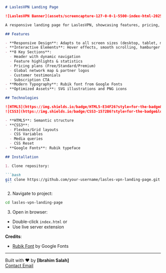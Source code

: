 ````markdown
# LaslesVPN Landing Page

![LaslesVPN Banner](assets/screencapture-127-0-0-1-5500-index-html-2025-04-13-03_04_16.png)

A responsive landing page for LaslesVPN, showcasing features, pricing, testimonials, and global network coverage. Built with HTML & CSS using a mobile-first approach.

## Features

- **Responsive Design**: Adapts to all screen sizes (desktop, tablet, mobile)
- **Interactive Elements**: Hover effects, smooth scrolling, hamburger menu
- **8 Key Sections**:
  - Header with dynamic navigation
  - Feature highlights & statistics
  - Pricing plans (Free/Standard/Premium)
  - Global network map & partner logos
  - Customer testimonials
  - Subscription CTA
- **Modern Typography**: Rubik font from Google Fonts
- **Optimized Assets**: SVG illustrations and PNG icons

## Technologies

![HTML5](https://img.shields.io/badge/HTML5-E34F26?style=for-the-badge&logo=html5&logoColor=white)
![CSS3](https://img.shields.io/badge/CSS3-1572B6?style=for-the-badge&logo=css3&logoColor=white)

- **HTML5**: Semantic structure
- **CSS3**:
  - Flexbox/Grid layouts
  - CSS Variables
  - Media queries
  - CSS Reset
- **Google Fonts**: Rubik typeface

## Installation

1. Clone repository:

```bash
git clone https://github.com/your-username/lasles-vpn-landing-page.git
```
````

2. Navigate to project:

```bash
cd lasles-vpn-landing-page
```

3. Open in browser:

- Double-click `index.html` or
- Use live server extension

**Credits**:

- [Rubik Font](https://fonts.google.com/specimen/Rubik) by Google Fonts

---

Built with ❤️ by **[Ibrahim Salah]**  
[Contact Email](mailto:ibra20salah@outlook.com)

```

```
